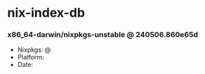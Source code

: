 # nix-index-db
### x86_64-darwin/nixpkgs-unstable @ 240506.860e65d
- Nixpkgs: @[](https://github.com/NixOS/nixpkgs/commit/860e65d27036476edfb85dd847d982277880b143)
- Platform: 
- Date: 
